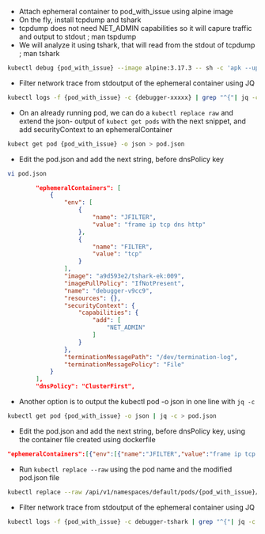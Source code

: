 
+ Attach ephemeral container to pod_with_issue using alpine image
+ On the fly, install tcpdump and tshark
+ tcpdump does not need NET_ADMIN capabilities so it will capure traffic and output to stdout ; man tspdump
+ We will analyze it using tshark, that will read from the stdout of tcpdump ; man tshark

```bash
kubectl debug {pod_with_issue} --image alpine:3.17.3 -- sh -c 'apk --update --no-cache add tcpdump tshark ; tcpdump -U -i eth0 -w - tcp port 80 | tshark -r - -T ek -J "frame ip tcp http"'
```

+ Filter network trace from stdoutput of the ephemeral container using JQ

```bash
kubectl logs -f {pod_with_issue} -c {debugger-xxxxx} | grep "^{"| jq -c '.layers|[.frame.frame_frame_time, .http.http_http_response_code, .http.http_http_response_line]'
```

+ On an already running pod, we can do a `kubectl replace raw` and extend the json- output of `kubect get pods` with the next snippet, and add securityContext to an ephemeralContainer

```bash
kubect get pod {pod_with_issue} -o json > pod.json
```

+ Edit the pod.json and add the next string, before dnsPolicy key
```bash
vi pod.json
```

```json
        "ephemeralContainers": [
            {
                "env": [
                    {
                        "name": "JFILTER",
                        "value": "frame ip tcp dns http"
                    },
                    {
                        "name": "FILTER",
                        "value": "tcp"
                    }
                ],
                "image": "a9d593e2/tshark-ek:009",
                "imagePullPolicy": "IfNotPresent",
                "name": "debugger-v9cc9",
                "resources": {},
                "securityContext": {
                    "capabilities": {
                        "add": [
                            "NET_ADMIN"
                        ]
                    }
                },
                "terminationMessagePath": "/dev/termination-log",
                "terminationMessagePolicy": "File"
            }
        ],
        "dnsPolicy": "ClusterFirst",
```

+ Another option is to output the kubectl pod -o json in one line with `jq -c`

```bash
kubectl get pod {pod_with_issue} -o json | jq -c > pod.json
```

+ Edit the pod.json and add the next string, before dnsPolicy key, using the container file created using dockerfile

```json
"ephemeralContainers":[{"env":[{"name":"JFILTER","value":"frame ip tcp dns http"},{"name":"FILTER","value":"tcp"}],"image":"a9d593e2/tshark-ek:009","resources":{},"imagePullPolicy":"IfNotPresent","name":"debugger-tshark","securityContext":{"capabilities":{"add":["NET_ADMIN"]}},"terminationMessagePath":"/dev/termination-log","terminationMessagePolicy": "File"}],
```

+ Run `kubectl replace --raw` using the pod name and the modified pod.json file

```bash
kubectl replace --raw /api/v1/namespaces/default/pods/{pod_with_issue}/ephemeralcontainers -f pod.json
```

+ Filter network trace from stdoutput of the ephemeral container using JQ

```bash
kubectl logs -f {pod_with_issue} -c debugger-tshark | grep "^{"| jq -c '.layers|[.frame.frame_frame_time, .http.http_http_response_code, .http.http_http_response_line]'
```